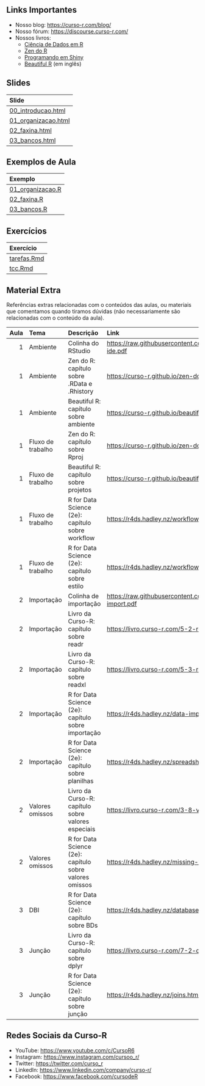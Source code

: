 
<!-- README.md is generated from README.Rmd. Please edit that file -->

## Links Importantes

- Nosso blog: <https://curso-r.com/blog/>
- Nosso fórum: <https://discourse.curso-r.com/>
- Nossos livros:
  - [Ciência de Dados em R](https://livro.curso-r.com/)
  - [Zen do R](https://curso-r.github.io/zen-do-r/)
  - [Programando em Shiny](https://programando-em-shiny.curso-r.com/)
  - [Beautiful R](https://curso-r.github.io/beautiful-r/) (em inglês)

## Slides

| Slide                                                                                               |
|:----------------------------------------------------------------------------------------------------|
| [00_introducao.html](https://curso-r.github.io/202305-r4ds-3/materiais/slides/00_introducao.html)   |
| [01_organizacao.html](https://curso-r.github.io/202305-r4ds-3/materiais/slides/01_organizacao.html) |
| [02_faxina.html](https://curso-r.github.io/202305-r4ds-3/materiais/slides/02_faxina.html)           |
| [03_bancos.html](https://curso-r.github.io/202305-r4ds-3/materiais/slides/03_bancos.html)           |

## Exemplos de Aula

| Exemplo                                                                               |
|:--------------------------------------------------------------------------------------|
| [01_organizacao.R](https://curso-r.github.io/202305-r4ds-3/exemplos/01_organizacao.R) |
| [02_faxina.R](https://curso-r.github.io/202305-r4ds-3/exemplos/02_faxina.R)           |
| [03_bancos.R](https://curso-r.github.io/202305-r4ds-3/exemplos/03_bancos.R)           |

## Exercícios

| Exercício                                                                               |
|:----------------------------------------------------------------------------------------|
| [tarefas.Rmd](https://curso-r.github.io/202305-r4ds-3/materiais/exercicios/tarefas.Rmd) |
| [tcc.Rmd](https://curso-r.github.io/202305-r4ds-3/materiais/exercicios/tcc.Rmd)         |

## Material Extra

Referências extras relacionadas com o conteúdos das aulas, ou materiais
que comentamos quando tiramos dúvidas (não necessariamente são
relacionadas com o conteúdo da aula).

| Aula | Tema              | Descrição                                               | Link                                                                         |
|-----:|:------------------|:--------------------------------------------------------|:-----------------------------------------------------------------------------|
|    1 | Ambiente          | Colinha do RStudio                                      | <https://raw.githubusercontent.com/rstudio/cheatsheets/main/rstudio-ide.pdf> |
|    1 | Ambiente          | Zen do R: capítulo sobre .RData e .Rhistory             | <https://curso-r.github.io/zen-do-r/rdata-rhistory.html>                     |
|    1 | Ambiente          | Beautiful R: capítulo sobre ambiente                    | <https://curso-r.github.io/beautiful-r/environment.html>                     |
|    1 | Fluxo de trabalho | Zen do R: capítulo sobre Rproj                          | <https://curso-r.github.io/zen-do-r/rproj-dir.html>                          |
|    1 | Fluxo de trabalho | Beautiful R: capítulo sobre projetos                    | <https://curso-r.github.io/beautiful-r/r-projects.html>                      |
|    1 | Fluxo de trabalho | R for Data Science (2e): capítulo sobre workflow        | <https://r4ds.hadley.nz/workflow-scripts.html>                               |
|    1 | Fluxo de trabalho | R for Data Science (2e): capítulo sobre estilo          | <https://r4ds.hadley.nz/workflow-style.html>                                 |
|    2 | Importação        | Colinha de importação                                   | <https://raw.githubusercontent.com/rstudio/cheatsheets/main/data-import.pdf> |
|    2 | Importação        | Livro da Curso-R: capítulo sobre readr                  | <https://livro.curso-r.com/5-2-readr.html>                                   |
|    2 | Importação        | Livro da Curso-R: capítulo sobre readxl                 | <https://livro.curso-r.com/5-3-readxl.html>                                  |
|    2 | Importação        | R for Data Science (2e): capítulo sobre importação      | <https://r4ds.hadley.nz/data-import.html>                                    |
|    2 | Importação        | R for Data Science (2e): capítulo sobre planilhas       | <https://r4ds.hadley.nz/spreadsheets.html>                                   |
|    2 | Valores omissos   | Livro da Curso-R: capítulo sobre valores especiais      | <https://livro.curso-r.com/3-8-valoresEspeciais.html>                        |
|    2 | Valores omissos   | R for Data Science (2e): capítulo sobre valores omissos | <https://r4ds.hadley.nz/missing-values.html>                                 |
|    3 | DBI               | R for Data Science (2e): capítulo sobre BDs             | <https://r4ds.hadley.nz/databases.html>                                      |
|    3 | Junção            | Livro da Curso-R: capítulo sobre dplyr                  | <https://livro.curso-r.com/7-2-dplyr.html>                                   |
|    3 | Junção            | R for Data Science (2e): capítulo sobre junção          | <https://r4ds.hadley.nz/joins.html>                                          |

## Redes Sociais da Curso-R

- YouTube: <https://www.youtube.com/c/CursoR6>
- Instagram: <https://www.instagram.com/cursoo_r/>
- Twitter: <https://twitter.com/curso_r>
- LinkedIn: <https://www.linkedin.com/company/curso-r/>
- Facebook: <https://www.facebook.com/cursodeR>
